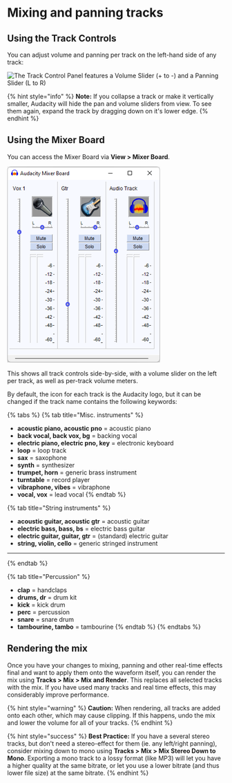 # Mixing and panning tracks

## Using the Track Controls

You can adjust volume and panning per track on the left-hand side of any track:

![The Track Control Panel features a Volume Slider (+ to -) and a Panning Slider (L to R)](../.gitbook/assets/Volume\_Panning.png)

{% hint style="info" %}
**Note:** If you collapse a track or make it vertically smaller, Audacity will hide the pan and volume sliders from view. To see them again, expand the track by dragging down on it's lower edge.
{% endhint %}

## Using the Mixer Board

You can access the Mixer Board via **View > Mixer Board**.

![](../.gitbook/assets/mixer.png)

This shows all track controls side-by-side, with a volume slider on the left per track, as well as per-track volume meters.&#x20;

By default, the icon for each track is the Audacity logo, but it can be changed if the track name contains the following keywords:

{% tabs %}
{% tab title="Misc. instruments" %}
* **acoustic piano, acoustic pno** = acoustic piano
* **back vocal, back vox, bg** = backing vocal
* **electric piano, electric pno, key** = electronic keyboard
* **loop** = loop track
* **sax** = saxophone
* **synth** = synthesizer
* **trumpet, horn** = generic brass instrument
* **turntable** = record player
* **vibraphone, vibes** = vibraphone
* **vocal, vox** = lead vocal
{% endtab %}

{% tab title="String instruments" %}
* **acoustic guitar, acoustic gtr** = acoustic guitar
* **electric bass, bass, bs** = electric bass guitar
* **electric guitar, guitar, gtr** = (standard) electric guitar
* **string, violin, cello** = generic stringed instrument

****
{% endtab %}

{% tab title="Percussion" %}
* **clap** = handclaps
* **drums, dr** = drum kit
* **kick** = kick drum
* **perc** = percussion
* **snare** = snare drum
* **tambourine, tambo** = tambourine
{% endtab %}
{% endtabs %}

## Rendering the mix

Once you have your changes to mixing, panning and other real-time effects final and want to apply them onto the waveform itself, you can render the mix using **Tracks > Mix > Mix and Render**. This replaces all selected tracks with the mix. If you have used many tracks and real time effects, this may considerably improve performance.&#x20;

{% hint style="warning" %}
**Caution:** When rendering, all tracks are added onto each other, which may cause clipping. If this happens, undo the mix and lower the volume for all of your tracks.&#x20;
{% endhint %}

{% hint style="success" %}
**Best Practice:** If you have a several stereo tracks, but don't need a stereo-effect for them (ie. any left/right panning), consider mixing down to mono using **Tracks > Mix > Mix Stereo Down to Mono**. Exporting a mono track to a lossy format (like MP3) will let you have a higher quality at the same bitrate, or let you use a lower bitrate (and thus lower file size) at the same bitrate.
{% endhint %}
